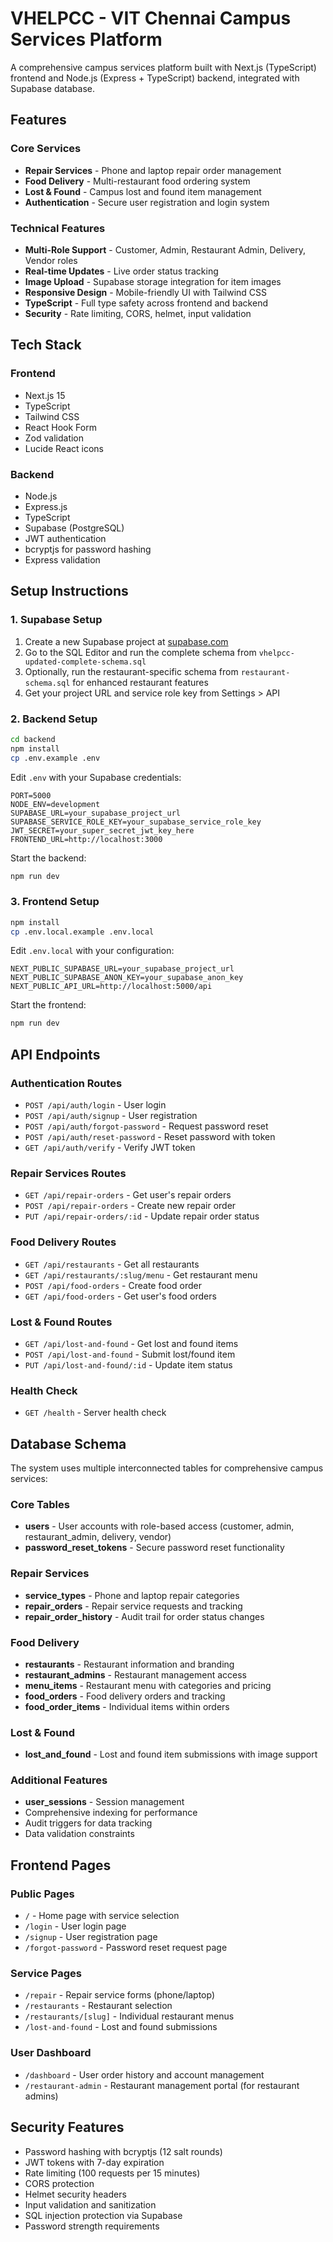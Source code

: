 # VHELPCC - VIT Chennai Campus Services Platform

A comprehensive campus services platform built with Next.js (TypeScript) frontend and Node.js (Express + TypeScript) backend, integrated with Supabase database.

## Features

### Core Services

- **Repair Services** - Phone and laptop repair order management
- **Food Delivery** - Multi-restaurant food ordering system
- **Lost & Found** - Campus lost and found item management
- **Authentication** - Secure user registration and login system

### Technical Features

- **Multi-Role Support** - Customer, Admin, Restaurant Admin, Delivery, Vendor roles
- **Real-time Updates** - Live order status tracking
- **Image Upload** - Supabase storage integration for item images
- **Responsive Design** - Mobile-friendly UI with Tailwind CSS
- **TypeScript** - Full type safety across frontend and backend
- **Security** - Rate limiting, CORS, helmet, input validation

## Tech Stack

### Frontend

- Next.js 15
- TypeScript
- Tailwind CSS
- React Hook Form
- Zod validation
- Lucide React icons

### Backend

- Node.js
- Express.js
- TypeScript
- Supabase (PostgreSQL)
- JWT authentication
- bcryptjs for password hashing
- Express validation

## Setup Instructions

### 1. Supabase Setup

1. Create a new Supabase project at [supabase.com](https://supabase.com)
2. Go to the SQL Editor and run the complete schema from `vhelpcc-updated-complete-schema.sql`
3. Optionally, run the restaurant-specific schema from `restaurant-schema.sql` for enhanced restaurant features
4. Get your project URL and service role key from Settings > API

### 2. Backend Setup

```bash
cd backend
npm install
cp .env.example .env
```

Edit `.env` with your Supabase credentials:

```env
PORT=5000
NODE_ENV=development
SUPABASE_URL=your_supabase_project_url
SUPABASE_SERVICE_ROLE_KEY=your_supabase_service_role_key
JWT_SECRET=your_super_secret_jwt_key_here
FRONTEND_URL=http://localhost:3000
```

Start the backend:

```bash
npm run dev
```

### 3. Frontend Setup

```bash
npm install
cp .env.local.example .env.local
```

Edit `.env.local` with your configuration:

```env
NEXT_PUBLIC_SUPABASE_URL=your_supabase_project_url
NEXT_PUBLIC_SUPABASE_ANON_KEY=your_supabase_anon_key
NEXT_PUBLIC_API_URL=http://localhost:5000/api
```

Start the frontend:

```bash
npm run dev
```

## API Endpoints

### Authentication Routes

- `POST /api/auth/login` - User login
- `POST /api/auth/signup` - User registration
- `POST /api/auth/forgot-password` - Request password reset
- `POST /api/auth/reset-password` - Reset password with token
- `GET /api/auth/verify` - Verify JWT token

### Repair Services Routes

- `GET /api/repair-orders` - Get user's repair orders
- `POST /api/repair-orders` - Create new repair order
- `PUT /api/repair-orders/:id` - Update repair order status

### Food Delivery Routes

- `GET /api/restaurants` - Get all restaurants
- `GET /api/restaurants/:slug/menu` - Get restaurant menu
- `POST /api/food-orders` - Create food order
- `GET /api/food-orders` - Get user's food orders

### Lost & Found Routes

- `GET /api/lost-and-found` - Get lost and found items
- `POST /api/lost-and-found` - Submit lost/found item
- `PUT /api/lost-and-found/:id` - Update item status

### Health Check

- `GET /health` - Server health check

## Database Schema

The system uses multiple interconnected tables for comprehensive campus services:

### Core Tables

- **users** - User accounts with role-based access (customer, admin, restaurant_admin, delivery, vendor)
- **password_reset_tokens** - Secure password reset functionality

### Repair Services

- **service_types** - Phone and laptop repair categories
- **repair_orders** - Repair service requests and tracking
- **repair_order_history** - Audit trail for order status changes

### Food Delivery

- **restaurants** - Restaurant information and branding
- **restaurant_admins** - Restaurant management access
- **menu_items** - Restaurant menu with categories and pricing
- **food_orders** - Food delivery orders and tracking
- **food_order_items** - Individual items within orders

### Lost & Found

- **lost_and_found** - Lost and found item submissions with image support

### Additional Features

- **user_sessions** - Session management
- Comprehensive indexing for performance
- Audit triggers for data tracking
- Data validation constraints

## Frontend Pages

### Public Pages

- `/` - Home page with service selection
- `/login` - User login page
- `/signup` - User registration page
- `/forgot-password` - Password reset request page

### Service Pages

- `/repair` - Repair service forms (phone/laptop)
- `/restaurants` - Restaurant selection
- `/restaurants/[slug]` - Individual restaurant menus
- `/lost-and-found` - Lost and found submissions

### User Dashboard

- `/dashboard` - User order history and account management
- `/restaurant-admin` - Restaurant management portal (for restaurant admins)

## Security Features

- Password hashing with bcryptjs (12 salt rounds)
- JWT tokens with 7-day expiration
- Rate limiting (100 requests per 15 minutes)
- CORS protection
- Helmet security headers
- Input validation and sanitization
- SQL injection protection via Supabase
- Password strength requirements

